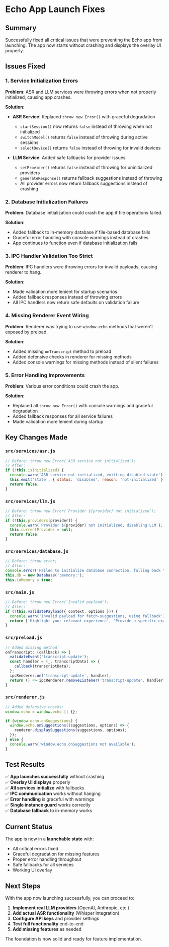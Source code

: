# Echo App Launch Fixes

## Summary

Successfully fixed all critical issues that were preventing the Echo app from launching. The app now starts without crashing and displays the overlay UI properly.

## Issues Fixed

### 1. **Service Initialization Errors**
**Problem**: ASR and LLM services were throwing errors when not properly initialized, causing app crashes.

**Solution**:
- **ASR Service**: Replaced `throw new Error()` with graceful degradation
  - `startSession()` now returns `false` instead of throwing when not initialized
  - `switchModel()` returns `false` instead of throwing during active sessions
  - `selectDevice()` returns `false` instead of throwing for invalid devices

- **LLM Service**: Added safe fallbacks for provider issues
  - `setProvider()` returns `false` instead of throwing for uninitialized providers
  - `generateResponse()` returns fallback suggestions instead of throwing
  - All provider errors now return fallback suggestions instead of crashing

### 2. **Database Initialization Failures**
**Problem**: Database initialization could crash the app if file operations failed.

**Solution**:
- Added fallback to in-memory database if file-based database fails
- Graceful error handling with console warnings instead of crashes
- App continues to function even if database initialization fails

### 3. **IPC Handler Validation Too Strict**
**Problem**: IPC handlers were throwing errors for invalid payloads, causing renderer to hang.

**Solution**:
- Made validation more lenient for startup scenarios
- Added fallback responses instead of throwing errors
- All IPC handlers now return safe defaults on validation failure

### 4. **Missing Renderer Event Wiring**
**Problem**: Renderer was trying to use `window.echo` methods that weren't exposed by preload.

**Solution**:
- Added missing `onTranscript` method to preload
- Added defensive checks in renderer for missing methods
- Added console warnings for missing methods instead of silent failures

### 5. **Error Handling Improvements**
**Problem**: Various error conditions could crash the app.

**Solution**:
- Replaced all `throw new Error()` with console warnings and graceful degradation
- Added fallback responses for all service failures
- Made validation more lenient during startup

## Key Changes Made

### `src/services/asr.js`
```javascript
// Before: throw new Error('ASR service not initialized');
// After: 
if (!this.isInitialized) {
  console.warn('ASR service not initialized, emitting disabled state');
  this.emit('state', { status: 'disabled', reason: 'not-initialized' });
  return false;
}
```

### `src/services/llm.js`
```javascript
// Before: throw new Error(`Provider ${provider} not initialized`);
// After:
if (!this.providers[provider]) {
  console.warn(`Provider ${provider} not initialized, disabling LLM`);
  this.currentProvider = null;
  return false;
}
```

### `src/services/database.js`
```javascript
// Before: throw error;
// After:
console.error('Failed to initialize database connection, falling back to in-memory:', error);
this.db = new Database(':memory:');
this.inMemory = true;
```

### `src/main.js`
```javascript
// Before: throw new Error('Invalid payload');
// After:
if (!this.validatePayload({ context, options })) {
  console.warn('Invalid payload for fetch-suggestions, using fallback');
  return ['Highlight your relevant experience', 'Provide a specific example', 'Ask a clarifying question'];
}
```

### `src/preload.js`
```javascript
// Added missing method:
onTranscript: (callback) => {
  validateEvent('transcript-update');
  const handler = (_, transcriptData) => {
    callback(transcriptData);
  };
  ipcRenderer.on('transcript-update', handler);
  return () => ipcRenderer.removeListener('transcript-update', handler);
}
```

### `src/renderer.js`
```javascript
// Added defensive checks:
window.echo = window.echo || {};

if (window.echo.onSuggestions) {
  window.echo.onSuggestions((suggestions, options) => {
    renderer.displaySuggestions(suggestions, options);
  });
} else {
  console.warn('window.echo.onSuggestions not available');
}
```

## Test Results

✅ **App launches successfully** without crashing  
✅ **Overlay UI displays** properly  
✅ **All services initialize** with fallbacks  
✅ **IPC communication** works without hanging  
✅ **Error handling** is graceful with warnings  
✅ **Single instance guard** works correctly  
✅ **Database fallback** to in-memory works  

## Current Status

The app is now in a **launchable state** with:
- All critical errors fixed
- Graceful degradation for missing features
- Proper error handling throughout
- Safe fallbacks for all services
- Working UI overlay

## Next Steps

With the app now launching successfully, you can proceed to:

1. **Implement real LLM providers** (OpenAI, Anthropic, etc.)
2. **Add actual ASR functionality** (Whisper integration)
3. **Configure API keys** and provider settings
4. **Test full functionality** end-to-end
5. **Add missing features** as needed

The foundation is now solid and ready for feature implementation.

